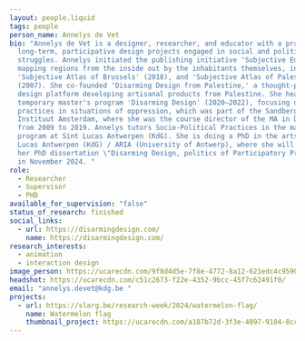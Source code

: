 ```yaml
---
layout: people.liquid
tags: people
person_name: Annelys de Vet
bio: "Annelys de Vet is a designer, researcher, and educator with a practice in
  long-term, participative design projects engaged in social and political
  struggles. Annelys initiated the publishing initiative 'Subjective Editions,'
  mapping regions from the inside out by the inhabitants themselves, including
  'Subjective Atlas of Brussels' (2018), and 'Subjective Atlas of Palestine'
  (2007). She co-founded 'Disarming Design from Palestine,' a thought-provoking
  design platform developing artisanal products from Palestine. She headed the
  temporary master's program 'Disarming Design' (2020–2022), focusing on design
  practices in situations of oppression, which was part of the Sandberg
  Instituut Amsterdam, where she was the course director of the MA in Design
  from 2009 to 2019. Annelys tutors Socio-Political Practices in the master's
  program at Sint Lucas Antwerpen (KdG). She is doing a PhD in the arts at Sint
  Lucas Antwerpen (KdG) / ARIA (University of Antwerp), where she will defend
  her PhD dissertation \"Disarming Design, politics of Participatory Practices\"
  in November 2024. "
role:
  - Researcher
  - Supervisor
  - PHD
available_for_supervision: "false"
status_of_research: finished
social_links:
  - url: https://disarmingdesign.com/
    name: https://disarmingdesign.com/
research_interests:
  - animation
  - interaction design
image_person: https://ucarecdn.com/9f8d4d5e-7f8e-4772-8a12-621edc4c9590/
headshot: https://ucarecdn.com/c51c2673-f22e-4352-9bcc-45f7c62491f0/
email: "annelys.devet@kdg.be "
projects:
  - url: https://slarg.be/research-week/2024/watermelon-flag/
    name: Watermelon flag
    thumbnail_project: https://ucarecdn.com/a187b72d-3f3e-4897-9104-8cc9c33258b6/
---
```

